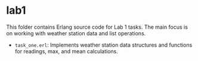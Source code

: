 # lab1

This folder contains Erlang source code for Lab 1 tasks. The main focus is on working with weather station data and list operations.

- `task_one.erl`: Implements weather station data structures and functions for readings, max, and mean calculations.